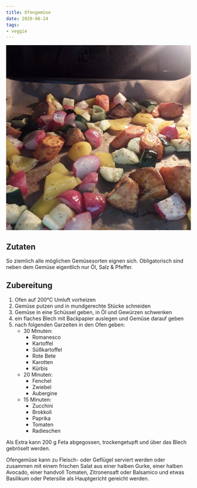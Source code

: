 ```yaml
---
title: Ofengemüse
date: 2020-06-24
tags:
- veggie
---
```


![](/img/ofengemuese-1.webp)

## Zutaten
So ziemlich alle möglichen Gemüsesorten eignen sich. Obligatorisch sind neben dem Gemüse eigentlich nur Öl, Salz & Pfeffer.

## Zubereitung
1. Ofen auf 200℃  Umluft vorheizen
2. Gemüse putzen und in mundgerechte Stücke schneiden
3. Gemüse in eine Schüssel geben, in Öl und Gewürzen schwenken
4. ein flaches Blech mit Backpapier auslegen und Gemüse darauf geben
5. nach folgenden Garzeiten in den Ofen geben:
    - 30 Minuten:
        - Romanesco
        - Kartoffel
        - Süßkartoffel
        - Rote Bete
        - Karotten
        - Kürbis
    - 20 Minuten:
        - Fenchel
        - Zwiebel
        - Aubergine
    - 15 Minuten:
        - Zucchini
        - Brokkoli
        - Paprika
        - Tomaten
        - Radieschen

Als Extra kann 200 g Feta abgegossen, trockengetupft und über das Blech gebröselt werden.

Ofengemüse kann zu Fleisch- oder Geflügel serviert werden oder zusammen mit einem frischen Salat aus einer halben Gurke, einer halben Avocado, einer handvoll Tomaten, Zitronensaft oder Balsamico und etwas Basilikum oder Petersilie als Hauptgericht gereicht werden.
